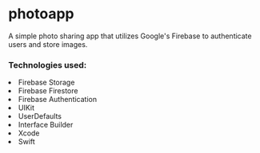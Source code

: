 # photoapp
A simple photo sharing app that utilizes Google's Firebase to authenticate users and store images.

### Technologies used:
<li>Firebase Storage</li>
<li>Firebase Firestore</li>
<li>Firebase Authentication</li>
<li>UIKit</li>
<li>UserDefaults</li>
<li>Interface Builder</li>
<li>Xcode</li>
<li>Swift</li>
